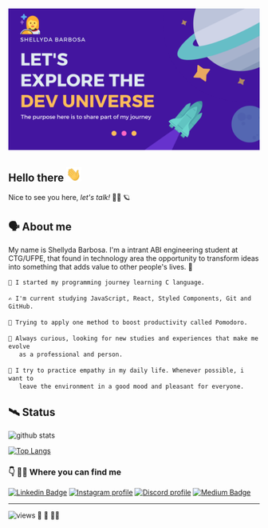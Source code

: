 ### <img src="banner.png" width="800px"  />
## Hello there <img src="https://raw.githubusercontent.com/ABSphreak/ABSphreak/master/gifs/Hi.gif" width="30px" /> 
Nice to see you here, _let's talk!_ :woman_astronaut: :ringed_planet: 

## 🗣️ About me

My name is Shellyda Barbosa. I'm a intrant ABI engineering student at CTG/UFPE, that found in technology area the opportunity to transform ideas into something that adds value to other people's lives. 💚 

    🏁 I started my programming journey learning C language. 

    ✍️ I'm current studying JavaScript, React, Styled Components, Git and GitHub.

    🍅 Trying to apply one method to boost productivity called Pomodoro.

    🚀 Always curious, looking for new studies and experiences that make me evolve 
       as a professional and person.
       
    🌿 I try to practice empathy in my daily life. Whenever possible, i want to 
       leave the environment in a good mood and pleasant for everyone.

## 🛰️ Status
![github stats](https://github-readme-stats.vercel.app/api?username=Shellyda&show_icons=true&theme=radical&show_icons=true)


[![Top Langs](https://github-readme-stats.vercel.app/api/top-langs/?username=Shellyda&layout=compact&theme=radical)](https://github.com/anuraghazra/github-readme-stats)

### :point_down: :female_detective: Where you can find me 
[![Linkedin Badge](https://img.shields.io/badge/-Linkedin-6633cc?style=for-the-badge&logo=LinkedIn&color=blue&link=https://www.linkedin.com/in/shellyda-barbosa-ab45b61b8/)](https://www.linkedin.com/in/shellyda-barbosa/a-ab45b61b8/)
[![Instagram profile](https://img.shields.io/badge/-Instagram-6633cc?style=for-the-badge&logo=Instagram&color=fedcba&link=https://www.instagram.com/shellpoweer/)](https://www.instagram.com/shellpoweer/)
[![Discord profile](https://img.shields.io/badge/-Discord-6633cc?style=for-the-badge&logo=Discord&color=14274e&link=https://discordapp.com/users/274183823061680128/)](https://discordapp.com/users/274183823061680128/)
[![Medium Badge](https://img.shields.io/badge/-Medium-6633cc?style=for-the-badge&logo=Elixir&color=black&link=https://medium.com/@shellyda.barbosa)](https://medium.com/@shellyda.barbosa)

---
![views](https://komarev.com/ghpvc/?username=Shellyda&color=blueviolet&label=Navigators) :eyes: :vulcan_salute: :man_astronaut:
